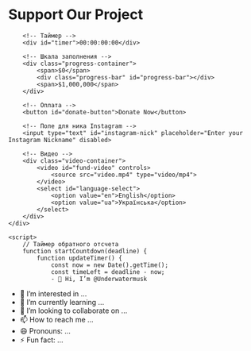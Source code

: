 <!DOCTYPE html>
<html lang="en">
<head>
    <meta charset="UTF-8">
    <meta name="viewport" content="width=device-width, initial-scale=1.0">
    <title>Fundraising Site</title>
    <script src="https://cdn.jsdelivr.net/npm/stripe-js"></script>
    <link rel="stylesheet" href="styles.css">
</head>
<body>
    <div class="container">
        <h1>Support Our Project</h1>
        
        <!-- Таймер -->
        <div id="timer">00:00:00:00</div>
        
        <!-- Шкала заполнения -->
        <div class="progress-container">
            <span>$0</span>
            <div class="progress-bar" id="progress-bar"></div>
            <span>$1,000,000</span>
        </div>
        
        <!-- Оплата -->
        <button id="donate-button">Donate Now</button>
        
        <!-- Поле для ника Instagram -->
        <input type="text" id="instagram-nick" placeholder="Enter your Instagram Nickname" disabled>
        
        <!-- Видео -->
        <div class="video-container">
            <video id="fund-video" controls>
                <source src="video.mp4" type="video/mp4">
            </video>
            <select id="language-select">
                <option value="en">English</option>
                <option value="ua">Українська</option>
            </select>
        </div>
    </div>

    <script>
        // Таймер обратного отсчета
        function startCountdown(deadline) {
            function updateTimer() {
                const now = new Date().getTime();
                const timeLeft = deadline - now;
                - 👋 Hi, I’m @Underwatermusk
- 👀 I’m interested in ...
- 🌱 I’m currently learning ...
- 💞️ I’m looking to collaborate on ...
- 📫 How to reach me ...
- 😄 Pronouns: ...
- ⚡ Fun fact: ...

<!---
Underwatermusk/Underwatermusk is a ✨ special ✨ repository because its `README.md` (this file) appears on your GitHub profile.
You can click the Preview link to take a look at your changes.
--->
